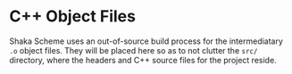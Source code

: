 # C++ Object Files

Shaka Scheme uses an out-of-source build process for the
intermediatary `.o` object files. They will be placed here
so as to not clutter the `src/` directory, where the
headers and C++ source files for the project reside.
